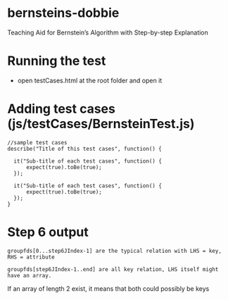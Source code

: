 bernsteins-dobbie
=================

Teaching Aid for Bernstein’s Algorithm with Step-by-step Explanation

Running the test
=================
- open testCases.html at the root folder and open it 

Adding test cases (js/testCases/BernsteinTest.js)
================= 

    //sample test cases
    describe("Title of this test cases", function() {
      
      it("Sub-title of each test cases", function() {
          expect(true).toBe(true);
      });

      it("Sub-title of each test cases", function() {
          expect(true).toBe(true);
      });
    }

Step 6 output
=================

    groupfds[0...step6JIndex-1] are the typical relation with LHS = key, RHS = attribute
    
    groupfds[step6JIndex-1..end] are all key relation, LHS itself might have an array. 

If an array of length 2 exist, it means that both could possibly be keys